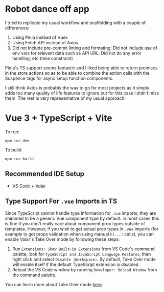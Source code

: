 # Robot dance off app

I tried to replicate my usual workflow and scaffolding with a couple of differences:

1. Using Pinia instead of Vuex
2. Using Fetch API instead of Axios
3. Did not include pre-commit linting and formating; Did not include use of env vars for relevant data such as API URL; Did not do any error handling; etc (time constraint)

Pinia's TS support seems fantastic and I liked being able to return promises in the store actions so as to be able to combine the action calls with the Suspence tags for async setup function components. 

I still think Axios is probably the way to go for most projects as it simply adds too many quality of life features to ignore but for this case I didn't miss them. The rest is very representative of my usual approach.

# Vue 3 + TypeScript + Vite

To run:

```shell
npm run dev
```

To build:

```shell
npm run build
```

## Recommended IDE Setup

- [VS Code](https://code.visualstudio.com/) + [Volar](https://marketplace.visualstudio.com/items?itemName=Vue.volar)

## Type Support For `.vue` Imports in TS

Since TypeScript cannot handle type information for `.vue` imports, they are shimmed to be a generic Vue component type by default. In most cases this is fine if you don't really care about component prop types outside of templates. However, if you wish to get actual prop types in `.vue` imports (for example to get props validation when using manual `h(...)` calls), you can enable Volar's Take Over mode by following these steps:

1. Run `Extensions: Show Built-in Extensions` from VS Code's command palette, look for `TypeScript and JavaScript Language Features`, then right click and select `Disable (Workspace)`. By default, Take Over mode will enable itself if the default TypeScript extension is disabled.
2. Reload the VS Code window by running `Developer: Reload Window` from the command palette.

You can learn more about Take Over mode [here](https://github.com/johnsoncodehk/volar/discussions/471).
